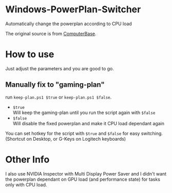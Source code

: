 # Windows-PowerPlan-Switcher
Automatically change the powerplan according to CPU load

The original source is from [ComputerBase](https://www.computerbase.de/forum/threads/skript-windows-powerplan-switcher-for-nvidia.1830609/).

# How to use
Just adjust the parameters and you are good to go.

## Manually fix to "gaming-plan"

run `keep-plan.ps1 $true` or `keep-plan.ps1 $false`.
* `$true`  
Will keep the gaming-plan until you run the script again with `$false`
* `$false`  
Will disable the fixed powerplan and make it CPU load dependant again

You can set hotkey for the script with `$true` and `$false` for easy switching.  
(Shortcut on Desktop, or G-Keys on Logitech keyboards)

# Other Info
I also use NVIDIA Inspector with Multi Display Power Saver and I didn't want the powerplan dependant on GPU load (and performance state) for tasks only with CPU load.
  
